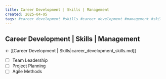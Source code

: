 ```yaml
---
title: Career Development | Skills | Management
created: 2025-04-05
tags: #career_development #skills #career_development #management #skills
---
```


## Career Development | Skills | Management
← [[Career Development | Skills|career_development_skills.md]]

- [ ] Team Leadership
- [ ] Project Planning
- [ ] Agile Methods